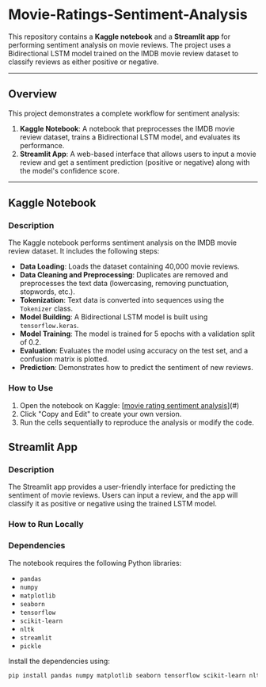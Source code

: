 # Movie-Ratings-Sentiment-Analysis

This repository contains a **Kaggle notebook** and a **Streamlit app** for performing sentiment analysis on movie reviews. The project uses a Bidirectional LSTM model trained on the IMDB movie review dataset to classify reviews as either positive or negative.

---

## Overview

This project demonstrates a complete workflow for sentiment analysis:
1. **Kaggle Notebook**: A notebook that preprocesses the IMDB movie review dataset, trains a Bidirectional LSTM model, and evaluates its performance.
2. **Streamlit App**: A web-based interface that allows users to input a movie review and get a sentiment prediction (positive or negative) along with the model's confidence score.

---

## Kaggle Notebook

### Description
The Kaggle notebook performs sentiment analysis on the IMDB movie review dataset. It includes the following steps:
- **Data Loading**: Loads the dataset containing 40,000 movie reviews.
- **Data Cleaning and Preprocessing**: Duplicates are removed and preprocesses the text data (lowercasing, removing punctuation, stopwords, etc.).
- **Tokenization**: Text data is converted into sequences using the `Tokenizer` class.
- **Model Building**: A Bidirectional LSTM model is built using `tensorflow.keras`.
- **Model Training**: The model is trained for 5 epochs with a validation split of 0.2.
- **Evaluation**: Evaluates the model using accuracy on the test set, and a confusion matrix is plotted.
- **Prediction**: Demonstrates how to predict the sentiment of new reviews.


### How to Use
1. Open the notebook on Kaggle: [[movie rating sentiment analysis](https://www.kaggle.com/code/fatmaabdulfattah/movie-ratings-sentiment-analysis)](#) 
2. Click "Copy and Edit" to create your own version.
3. Run the cells sequentially to reproduce the analysis or modify the code.



## Streamlit App

### Description
The Streamlit app provides a user-friendly interface for predicting the sentiment of movie reviews. Users can input a review, and the app will classify it as positive or negative using the trained LSTM model.

### How to Run Locally




### Dependencies
The notebook requires the following Python libraries:
- `pandas`
- `numpy`
- `matplotlib`
- `seaborn`
- `tensorflow`
- `scikit-learn`
- `nltk`
- `streamlit`
- `pickle`

Install the dependencies using:
```bash
pip install pandas numpy matplotlib seaborn tensorflow scikit-learn nltk streamlit 
